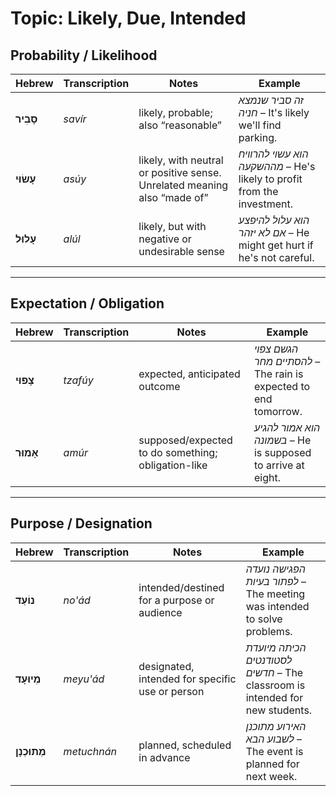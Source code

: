# Topic: Likely, Due, Intended

## Probability / Likelihood

| **Hebrew**  | **Transcription** | **Notes**                   | **Example**                                              |
| ----------- | ----------------- | -------------------------------- | --------------------------------------------------------------- |
| **סָבִיר**  | *savír*  | likely, probable; also “reasonable”            | *זה סביר שנמצא חניה* – It's likely we'll find parking.                  |
| **עָשׂוּי** | *asúy*    | likely, with neutral or positive sense. Unrelated meaning also “made of” | *הוא עשוי להרוויח מההשקעה* – He's likely to profit from the investment. |
| **עָלוּל**  | *alúl*   | likely, but with negative or undesirable sense | *הוא עלול להיפצע אם לא יזהר* – He might get hurt if he's not careful.   |

---

## Expectation / Obligation

| **Hebrew** | **Transcription** | **Notes**                         | **Example**                                    |
| ---------- | ----------------- | ------------------------------------------ | ----------------------------------------------------- |
| **צָפוּי** | *tzafúy*    | expected, anticipated outcome                      | *הגשם צפוי להסתיים מחר* – The rain is expected to end tomorrow. |
| **אָמוּר** | *amúr*      | supposed/expected to do something; obligation-like | *הוא אמור להגיע בשמונה* – He is supposed to arrive at eight.    |

---

## Purpose / Designation

| **Hebrew**     | **Transcription** | **Notes**                   | **Example**                                               |
| -------------- | ----------------- | ----------------------------------- | --------------------------------------------------------------- |
| **נוֹעַד**     | *no'ád*      | intended/destined for a purpose or audience     | *הפגישה נועדה לפתור בעיות* – The meeting was intended to solve problems.     |
| **מְיוּעָד**    | *meyu'ád*    | designated, intended for specific use or person | *הכיתה מיועדת לסטודנטים חדשים* – The classroom is intended for new students. |
| **מְתוּכְנָן** | *metuchnán*    | planned, scheduled in advance                   | *האירוע מתוכנן לשבוע הבא* – The event is planned for next week.              |
